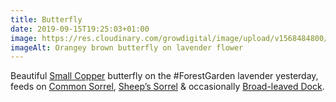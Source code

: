 ```yaml
---
title: Butterfly
date: 2019-09-15T19:25:03+01:00
image: https://res.cloudinary.com/growdigital/image/upload/v1568484800/butterfly-0E5B1084.jpg
imageAlt: Orangey brown butterfly on lavender flower
---
```


Beautiful [Small Copper](https://butterfly-conservation.org/butterflies/small-copper) butterfly on the #ForestGarden lavender yesterday, feeds on [Common Sorrel](https://pfaf.org/user/plant.aspx?LatinName=Rumex+acetosa), [Sheep’s Sorrel](https://pfaf.org/user/Plant.aspx?LatinName=Rumex+acetosella) & occasionally [Broad-leaved Dock](https://pfaf.org/user/Plant.aspx?LatinName=Rumex+obtusifolius).
